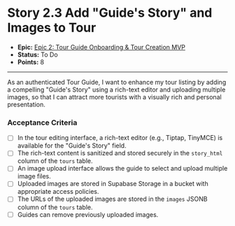 # Story 2.3 Add "Guide's Story" and Images to Tour

- **Epic:** [Epic 2: Tour Guide Onboarding & Tour Creation MVP](https://www.notion.so/Epic-2-Tour-Guide-Onboarding-Tour-Creation-MVP-4db9520f3b464b5f8541334c6792f4a4)
- **Status:** To Do
- **Points:** 8

---

As an authenticated Tour Guide, I want to enhance my tour listing by adding a compelling "Guide's Story" using a rich-text editor and uploading multiple images, so that I can attract more tourists with a visually rich and personal presentation.

### Acceptance Criteria

- [ ] In the tour editing interface, a rich-text editor (e.g., Tiptap, TinyMCE) is available for the "Guide's Story" field.
- [ ] The rich-text content is sanitized and stored securely in the `story_html` column of the `tours` table.
- [ ] An image upload interface allows the guide to select and upload multiple image files.
- [ ] Uploaded images are stored in Supabase Storage in a bucket with appropriate access policies.
- [ ] The URLs of the uploaded images are stored in the `images` JSONB column of the `tours` table.
- [ ] Guides can remove previously uploaded images. 